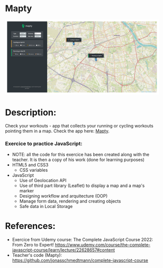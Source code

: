 # Mapty

![Alt Text](https://github.com/AnnaZaragoza/Mapty/blob/b5991f241cb76829dc9a89f23ec47523ad1eea2b/app.png)

# Description:

Check your workouts - app that collects your running or cycling workouts pointing them in a map.
Check the app here: [Mapty](https://annazaragoza.net/mapty/index.html).

### Exercice to practice JavaScript:

- NOTE: all the code for this exercice has been created along with the teacher. It is then a copy of his work (done for learning purposes)
- HTML5 and CSS3
  - CSS variables
- JavaScript
  - Use of Geolocation API
  - Use of third part library (Leaflet) to display a map and a map's marker
  - Designing workflow and arquitecture (OOP)
  - Manage form data, rendering and creating objects
  - Safe data in Local Storage

# References:

- Exercice from Udemy course: The Complete JavaScript Course 2022: From Zero to Expert!
  https://www.udemy.com/course/the-complete-javascript-course/learn/lecture/22628657#content
- Teacher's code (Mapty): https://github.com/jonasschmedtmann/complete-javascript-course
